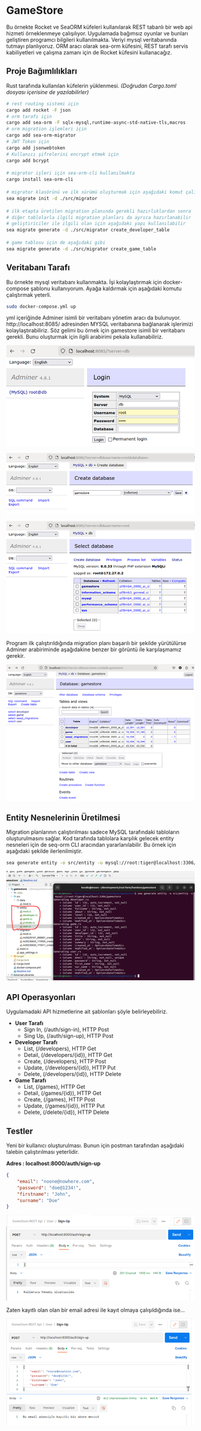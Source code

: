 # GameStore

Bu örnekte Rocket ve SeaORM küfeleri kullanılarak REST tabanlı bir web api hizmeti örneklenmeye çalışılıyor. Uygulamada bağımsız oyunlar ve bunları geliştiren programcı bilgileri kullanılmakta. Veriyi mysql veritabanında tutmayı planlıyoruz. ORM aracı olarak sea-orm küfesini, REST tarafı servis kabiliyetleri ve çalışma zamanı için de Rocket küfesini kullanacağız.

## Proje Bağımlılıkları

Rust tarafında kullanılan küfelerin yüklenmesi. _(Doğrudan Cargo.toml dosyası içerisine de yazılabilirler)_

```bash
# rest routing sistemi için
cargo add rocket -F json
# orm tarafı için
cargo add sea-orm -F sqlx-mysql,runtime-async-std-native-tls,macros
# orm migration işlemleri için
cargo add sea-orm-migrator
# JWT Token için
cargo add jsonwebtoken
# Kullanıcı şifrelerini encrypt etmek için
cargo add bcrypt

# migrator işleri için sea-orm-cli kullanılmakta
cargo install sea-orm-cli

# migrator klasörünü ve ilk sürümü oluşturmak için aşağıdaki komut çalıştırılabilir
sea migrate init -d ./src/migrator

# ilk etapta üretilen migration planında gerekli hazırlıklardan sonra
# diğer tablolarla ilgili migration planları da ayrıca hazırlanabilir
# geliştiriciler ile ilgili olan için aşağıdaki yapı kullanılabilir
sea migrate generate -d ./src/migrator create_developer_table

# game tablosu için de aşağıdaki gibi
sea migrate generate -d ./src/migrator create_game_table
```

## Veritabanı Tarafı

Bu örnekte mysql veritabanı kullanmakta. İşi kolaylaştırmak için docker-compose şablonu kullanıyorum. Ayağa kaldırmak için aşağıdaki komutu çalıştırmak yeterli.

```bash
sudo docker-compose.yml up
```

yml içeriğinde Adminer isimli bir veritabanı yönetim aracı da bulunuyor. http://localhost:8085/ adresinden MYSQL veritabanına bağlanarak işlerimizi kolaylaştırabiliriz. Söz gelimi bu örnek için gamestore isimli bir veritabanı gerekli. Bunu oluşturmak için ilgili arabirimi pekala kullanabiliriz.

![../images/game_store_01.png](../images/game_store_01.png)

![../images/game_store_02.png](../images/game_store_02.png)

![../images/game_store_03.png](../images/game_store_03.png)

Program ilk çalıştırıldığında migration planı başarılı bir şekilde yürütülürse Adminer arabiriminde aşağıdakine benzer bir görüntü ile karşılaşmamız gerekir.

![../images/game_store_04.png](../images/game_store_04.png)

## Entity Nesnelerinin Üretilmesi

Migration planlarının çalıştırılması sadece MySQL tarafındaki tabloların oluşturulmasını sağlar. Kod tarafında tablolara karşılık gelecek entity nesneleri için de seq-orm CLI aracından yararlanılabilir. Bu örnek için aşağıdaki şekilde ilerlenilmiştir.

```bash
sea generate entity -o src/entity -u mysql://root:tiger@localhost:3306/gamestore
```

![../images/game_store_05.png](../images/game_store_05.png)

## API Operasyonları

Uygulamadaki API hizmetlerine ait şablonları şöyle belirleyebiliriz.

- **User Tarafı**
  - Sign In, (/auth/sign-in), HTTP Post
  - Sing Up, (/auth/sign-up), HTTP Post
- **Developer Tarafı**
  - List, (/developers), HTTP Get
  - Detail, (/developers/{id}), HTTP Get
  - Create, (/developers), HTTP Post
  - Update, (/developers/{id}), HTTP Put
  - Delete, (/developers/{id}), HTTP Delete
- **Game Tarafı**
  - List, (/games), HTTP Get
  - Detail, (/games/{id}), HTTP Get
  - Create, (/games), HTTP Post
  - Update, (/games/{id}), HTTP Put
  - Delete, (/delete/{id}), HTTP Delete
  
## Testler

Yeni bir kullanıcı oluşturulması. Bunun için postman tarafından aşağıdaki talebin çalıştırılması yeterlidir.

**Adres : localhost:8000/auth/sign-up**

```json
{
    "email": "noone@nowhere.com",
    "password": "doe@1234!",
    "firstname": "John",
    "surname": "Doe"
}
```

![../images/game_store_06.png](../images/game_store_06.png)

Zaten kayıtlı olan olan bir email adresi ile kayıt olmaya çalışıldığında ise...

![../images/game_store_07.png](../images/game_store_07.png)
